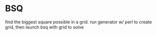 # BSQ
find the biggest square possible in a grid. 
run generator w/ perl to create grid, then launch bsq with grid to solve
